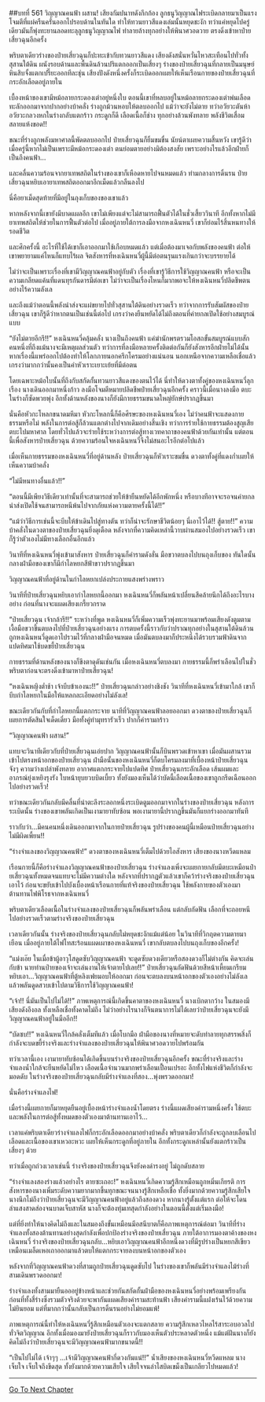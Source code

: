 ##บทที่ 561 วิญญาณคนฟ้า ผสาน!
เสียงกัมปนาทดังกึกก้อง ลูกธนูวิญญาณไฟระเบิดกลายมาเป็นแรงโจมตีที่แผ่ครืนครั่นออกไปรอบด้านในทันใด ทำให้ทวนยาวสีแดงเล่มนั้นหยุดชะงัก ทว่าแค่หยุดไปครู่เดียวมันก็พุ่งทะยานลอดทะลุลูกธนูวิญญาณไฟ ทำลายล้างทุกอย่างให้พินาศวอดวาย ตรงดิ่งเข้าหาป๋ายเสี่ยวฉุนอีกครั้ง

พริบตาเดียวร่างของป๋ายเสี่ยวฉุนก็ปะทะเข้ากับทวนยาวสีแดง เสียงดังสนั่นหวั่นไหวสะเทือนไปทั่วทั้งสุสานใต้ดิน ผนังรอบด้านและพื้นดินล้วนปริแตกออกเป็นเสี่ยงๆ ร่างของป๋ายเสี่ยวฉุนที่กลายเป็นมนุษย์หินสิบจั้งแตกเปรี๊ยะออกทีละชุ่น เสียงปังดังหนึ่งครั้งก็ระเบิดออกเผยให้เห็นเรือนกายของป๋ายเสี่ยวฉุนที่กระอักเลือดอยู่ภายใน

เบื้องหน้าของเขามีหม้อลายกระดองเต่าอยู่หนึ่งใบ ตอนนี้เขาที่หลบอยู่ในหม้อลายกระดองเต่าพ่นเลือดทะลักออกมาจากปากอย่างบ้าคลั่ง ร่างถูกม้วนหอบให้ตลบออกไป แม้ว่าจะยังไม่ตาย ทว่าอวัยวะตันห้าอวัยวะกลวงหกในร่างกลับแตกร้าว กระดูกก็ดี เลือดเนื้อก็ช่าง ทุกอย่างล้วนพังทลาย พลังชีวิตเสื่อมสลายแห้งขอด!!

ขณะที่ร่างถูกพลังมหาศาลนี้พัดตลบออกไป ป๋ายเสี่ยวฉุนก็ยิ้มขมขื่น นัยน์ตาเผยความสิ้นหวัง เขารู้ดีว่าเมื่อครู่นี้หากไม่เป็นเพราะมีหม้อกระดองเต่า ตนย่อมตายอย่างมิต้องสงสัย เพราะอย่างไรแล้วอีกฝ่ายก็เป็นถึงคนฟ้า...

และคลื่นความร้อนจากยาเทพสถิตในร่างของเขาก็เหือดหายไปจนหมดแล้ว ท่ามกลางการดิ้นรน ป๋ายเสี่ยวฉุนหยิบเอายาเทพสถิตออกมาอีกเม็ดแล้วกลืนลงไป

นี่คือยาเม็ดสุดท้ายที่มีอยู่ในถุงเก็บของของเขาแล้ว

หากหลังจากนี้เขายังมีบาดแผลอีก เขาไม่เพียงแต่จะไม่สามารถฟื้นตัวได้ในชั่วเสี้ยววินาที อีกทั้งหากไม่มียาเทพสถิตให้ช่วยในการฟื้นตัวต่อไป เมื่ออยู่ภายใต้การลงมือจากหงเฉินหนวี่ เขาก็ย่อมไร้สิ้นหนทางให้รอดชีวิต

และศึกครั้งนี้ อะไรที่ใช้ได้เขาก็เอาออกมาใช้เกือบหมดแล้ว แต่เมื่อต้องมาเจอกับพลังของคนฟ้า ต่อให้เขาพยายามแค่ไหนก็แทบไร้ผล จิตสังหารที่หงเฉินหนวี่ผู้นี้มีต่อตนรุนแรงเกินกว่าจะบรรยายได้

ไม่ว่าจะเป็นเพราะเรื่องที่เขามีวิญญาณคนฟ้าอยู่กับตัว เรื่องที่เขารู้วิธีการใช้วิญญาณคนฟ้า หรือจะเป็นความเกลียดแค้นที่แดนทุรกันดารมีต่อเขา ไม่ว่าจะเป็นเรื่องไหนก็มากพอจะให้หงเฉินหนวี่ปลิดชีพตนอย่างไร้ความลังเล

และถึงแม้ว่าตอนนี้พลังนำส่งจะแผ่ขยายไปทั่วสุสานใต้ดินอย่างรวดเร็ว ทว่าจากการรับสัมผัสของป๋ายเสี่ยวฉุน เขาก็รู้ดีว่าหากตนเป็นเช่นนี้ต่อไป เกรงว่าคงยืนหยัดได้ไม่ถึงตอนที่ค่ายกลเปิดใช้อย่างสมบูรณ์แบบ

“ยังไม่ตายอีกรึ!!” หงเฉินหนวี่คลุ้มคลั่ง นางเป็นถึงคนฟ้า แค่ฆ่านักพรตรวมโอสถขั้นสมบูรณ์แบบสักคนหนึ่งที่ถึงแม้นางจะมีเหตุผลส่วนตัว ทว่าการที่ลงมือหลายครั้งติดต่อกันก็ยังสังหารอีกฝ่ายไม่ได้นั้น หากเรื่องนี้แพร่ออกไปต้องทำให้โลกภายนอกครึกโครมอย่างแน่นอน นอกเหนือจากความเหลือเชื่อแล้วเกรงว่ามากกว่านั้นคงเป็นคำหัวเราะเยาะเย้ยที่มีต่อตน

โดยเฉพาะหม้อใบนั้นที่ถึงกับสกัดกั้นทวนยาวสีแดงของตนไว้ได้ นี่ทำให้ดวงตาทั้งคู่ของหงเฉินหนวี่ลุกเรือง นางเดินออกมาหนึ่งก้าว ลงมือโจมตีหมายปลิดชีพป๋ายเสี่ยวฉุนอีกครั้ง คราวนี้เมื่อนางลงมือ ตบะในร่างก็ซัดพวยพุ่ง อีกทั้งด้านหลังของนางก็ยังมีกายธรรมขนาดใหญ่ยักษ์ปรากฏขึ้นมา

นั่นคือหัวกะโหลกขนาดมหึมา หัวกะโหลกนี้ก็คือศีรษะของหงเฉินหนวี่เอง ไม่ว่าคนฟ้าจะแสดงกายธรรมหรือไม่ พลังในการต่อสู้ก็ล้วนแตกต่างไปจากเดิมอย่างสิ้นเชิง ทว่าการร่ายใช้กายธรรมต้องสูญเสียตบะไปมหาศาล โดยทั่วไปแล้วจะร่ายใช้ระหว่างการต่อสู้ทางเวทคาถาของคนฟ้าด้วยกันเท่านั้น แต่ตอนนี้เพื่อสังหารป๋ายเสี่ยวฉุน ด้วยความร้อนใจหงเฉินหนวี่จึงไม่สนอะไรอีกต่อไปแล้ว

เมื่อเห็นกายธรรมของหงเฉินหนวี่ที่อยู่ด้านหลัง ป๋ายเสี่ยวฉุนก็หัวเราะขมขื่น ดวงตาทั้งคู่ที่แดงก่ำเผยให้เห็นความบ้าคลั่ง

“ไม่มีหนทางอื่นแล้ว!!”

“ตอนนี้มีเพียงวิธีเดียวเท่านั้นที่จะสามารถช่วยให้ข้ายืนหยัดได้อีกพักหนึ่ง หรือบางทีอาจจะรอจนค่ายกลนำส่งเปิดใช้จนสามารถหนีพ้นไปจากภัยแห่งความตายครั้งนี้ได้!!”

“แม้ว่าวิธีการเช่นนี้จะบีบให้ข้าเดินไปสู่ทางตัน ทว่าก็น่าจะรักษาชีวิตน้อยๆ นี่เอาไว้ได้!! สู้ตาย!!” ความบ้าคลั่งในดวงตาของป๋ายเสี่ยวฉุนยิ่งดุเดือด หลังจากที่ความคิดเหล่านี้วาบผ่านสมองไปอย่างรวดเร็ว เขาก็รู้ว่าตัวเองไม่มีทางเลือกอื่นอีกแล้ว

วินาทีที่หงเฉินหนวี่พุ่งเข้ามาสังหาร ป๋ายเสี่ยวฉุนก็คำรามดังลั่น มือขวาตบลงไปบนถุงเก็บของ ทันใดนั้นกลางฝ่ามือของเขาก็มีกำไลหยกสีฟ้าขาวปรากฏขึ้นมา

วิญญาณคนฟ้าที่อยู่ด้านในกำไลหยกเปล่งประกายแสงพร่างพราว

วินาทีที่ป๋ายเสี่ยวฉุนหยิบเอากำไลหยกนี้ออกมา หงเฉินหนวี่ก็พลันหน้าเปลี่ยนสีคล้ายนึกได้ถึงอะไรบางอย่าง ก่อนที่นางจะแผดเสียงเกรี้ยวกราด

“ป๋ายเสี่ยวฉุน เจ้ากล้ารึ!!” ระหว่างที่พูด หงเฉินหนวี่ก็เพิ่มความเร็วพุ่งทะยานมาพร้อมเสียงดังตูมตาม เงื้อมือขวาขึ้นตบลงไปที่ป๋ายเสี่ยวฉุนอย่างแรง การตบครั้งนี้ราวกับว่าปราณทุกอย่างในสุสานใต้ดินล้วนถูกหงเฉินหนวี่ดูดเอาไปรวมไว้ที่กลางฝ่ามือจนหมด เมื่อมันตบลงมาก็ประหนึ่งได้รวบรวมฟ้าดินจากแปดทิศมาใช้บดขยี้ป๋ายเสี่ยวฉุน

กายธรรมที่ด้านหลังของนางก็ขึงตาดุดันเช่นกัน เมื่อหงเฉินหนวี่ตบลงมา กายธรรมนี้ก็พร่าเลือนไปในชั่วพริบตาก่อนจะตรงดิ่งเข้ามาหาป๋ายเสี่ยวฉุน!

“หงเฉินหญิงต่ำช้า เจ้าบีบข้าเองนะ!!” ป๋ายเสี่ยวฉุนกล่าวอย่างชิงชัง วินาทีที่หงเฉินหนวี่เข้ามาใกล้ เขาก็บีบกำไลหยกในมือให้แหลกละเอียดอย่างไม่ลังเล!

ขณะเดียวกันกับที่กำไลหยกนี้แตกกระจาย นาทีที่วิญญาณคนฟ้าลอยออกมา ดวงตาของป๋ายเสี่ยวฉุนก็เผยการตัดสินใจเด็ดเดี่ยว มือทั้งคู่ทำมุทรารัวเร็ว ปากก็คำรามกร้าว

“วิญญาณคนฟ้า ผสาน!”

แทบจะวินาทีเดียวกับที่ป๋ายเสี่ยวฉุนเอ่ยปาก วิญญาณคนฟ้านั้นก็บินพรวดเข้าหาเขา เมื่อมันผสานรวมเข้าไปตรงหน้าอกของป๋ายเสี่ยวฉุน ฝ่ามือนั้นของหงเฉินหนวี่ก็ตบโครมลงมาที่เบื้องหน้าป๋ายเสี่ยวฉุนจังๆ ความว่างเปล่าพังทลาย อากาศแตกกระจายไปแปดทิศ ป๋ายเสี่ยวฉุนกระอักเลือด เส้นผมและอาภรณ์ยุ่งเหยิงรุงรัง ใบหน้ายุบยวบบิดเบี้ยว ทั้งยังมองเห็นได้ว่าบัดนี้เลือดเนื้อของเขาถูกกรีดเฉือนออกไปอย่างรวดเร็ว!

ทว่าขณะเดียวกันกลับมีคลื่นที่น่าตะลึงระลอกหนึ่งระเบิดตูมออกมาจากในร่างของป๋ายเสี่ยวฉุน หลังการระเบิดนั้น ร่างของเขาพลันเกิดเป็นเงามายาทับซ้อน พอเงามายานี้ปรากฏขึ้นมันก็แยกร่างออกมาทันที

ราวกับว่า...มีคนคนหนึ่งเดินออกมาจากในกายป๋ายเสี่ยวฉุน รูปร่างของคนผู้นี้เหมือนป๋ายเสี่ยวฉุนอย่างไม่มีผิดเพี้ยน!!

“ร่างจำแลงของวิญญาณคนฟ้า!” ดวงตาของหงเฉินหนวี่เต็มไปด้วยไอสังหาร เสียงของนางหวีดแหลม

เรือนกายนี้ก็คือร่างจำแลงวิญญาณคนฟ้าของป๋ายเสี่ยวฉุน ร่างจำแลงเพิ่งจะเผยกายกลับมีตบะเหมือนป๋ายเสี่ยวฉุนทั้งหมดจนแทบจะไม่มีความต่างใด หลังจากที่ปรากฏตัวแล้วเขาก็คว้าร่างจริงของป๋ายเสี่ยวฉุนเอาไว้ ก่อนจะขยับเข้าไปบังเบื้องหน้าเรือนกายที่แท้จริงของป๋ายเสี่ยวฉุน ใช้พลังกายของตัวเองมาต้านทานไฟพิโรธจากหงเฉินหนวี่

พริบตาเดียวเลือดเนื้อในร่างจำแลงของป๋ายเสี่ยวฉุนก็พลันพร่าเลือน แต่กลับกัดฟัน เลือกที่จะถอยหนีไปอย่างรวดเร็วตามร่างจริงของป๋ายเสี่ยวฉุน

เวลาเดียวกันนั้น ร่างจริงของป๋ายเสี่ยวฉุนกลับไม่หยุดชะงักแม้แต่น้อย ในวินาทีที่วิกฤตความตายมาเยือน เมื่ออยู่ภายใต้ไฟโทสะร้อนแผดเผาของหงเฉินหนวี่ เขากลับตบลงไปบนถุงเก็บของอีกครั้ง!

“แม่งเอ๊ย ในเมื่อข้าผู้อาวุโสดูดซับวิญญาณคนฟ้า จะดูดซับดวงเดียวหรือสองดวงก็ไม่ต่างกัน คิดจะเล่นกับข้า นายท่านป๋ายของเจ้าจะเล่นงานให้เจ้าตายไปเลย!!” ป๋ายเสี่ยวฉุนกัดฟันด้วยสีหน้าเหี้ยมเกรียม หยิบเอา...วิญญาณคนฟ้าที่ตู้หลิงเฟยมอบให้ออกมา ก่อนจะตบลงบนหน้าอกของตัวเองอย่างไม่ลังเล แล้วพลันดูดสวบเข้าไปตามวิธีการใช้วิญญาณคนฟ้า!

“เจ้า!! นี่มันเป็นไปไม่ได้!!” ภาพเหตุการณ์นี้เกิดขึ้นคาตาของหงเฉินหนวี่ นางเบิกตากว้าง ในสมองมีเสียงดังอึงอล ทั้งเหลือเชื่อทั้งคาดไม่ถึง ไม่ว่าอย่างไรนางก็จินตนาการไม่ได้เลยว่าป๋ายเสี่ยวฉุนจะยังมีวิญญาณคนฟ้าอยู่ในมืออีก!!

“บัดซบ!!” หงเฉินหนวี่ใกล้คลั่งเต็มทีแล้ว เมื่อโบกมือ ฝ่ามือของนางที่หมายจะดับทำลายทุกสรรพสิ่งก็กำลังจะบดขยี้ร่างจริงและร่างจำแลงของป๋ายเสี่ยวฉุนให้พินาศวอดวายไปพร้อมกัน

ทว่าเวลานี้เอง เงามายาทับซ้อนได้เกิดขึ้นบนร่างจริงของป๋ายเสี่ยวฉุนอีกครั้ง ขณะที่ร่างจริงและร่างจำแลงน้ำใกล้จะยืนหยัดไม่ไหว เลือดเนื้อจำนวนมากพร่าเลือนเปื้อนเปรอะ อีกทั้งไฟแห่งชีวิตก็กำลังจะมอดดับ ในร่างจริงของป๋ายเสี่ยวฉุนกลับมีร่างจำแลงที่สอง...พุ่งพรวดออกมา!

นั่นคือร่างจำแลงไฟ!

เมื่อร่างนี้เผยกายก็มาหยุดยืนอยู่เบื้องหน้าร่างจำแลงน้ำโดยตรง ร่างนี้แผดเสียงคำรามหนึ่งครั้ง ใช้ตบะและพลังในการต่อสู้ทั้งหมดของตัวเองมาต้านทานเอาไว้...

เวลาแค่พริบตาเดียวร่างจำแลงไฟก็กระอักเลือดออกมาอย่างบ้าคลั่ง พริบตาเดียวก็กำลังจะถูกลบเลือนไป เลือดและเนื้อของเขาเหวอะหวะ เผยให้เห็นกระดูกที่อยู่ภายใน อีกทั้งกระดูกเหล่านั้นยังแตกร้าวเป็นเสี่ยงๆ ด้วย

ทว่าเมื่อถูกถ่วงเวลาเช่นนี้ ร่างจริงของป๋ายเสี่ยวฉุนจึงยังคงดำรงอยู่ ไม่ถูกดับสลาย

“ร่างจำแลงสองร่างแล้วอย่างไร ตายซะเถอะ!” หงเฉินหนวี่เกิดความรู้สึกเหมือนถูกหมิ่นเกียรติ การสังหารของนางเพิ่มระดับความยากมากขึ้นทุกขณะจนนางรู้สึกเหลือเชื่อ ทั้งยิ่งมากด้วยความรู้สึกเสียใจ นางนึกไม่ถึงว่าป๋ายเสี่ยวฉุนจะมีวิญญาณคนฟ้าอยู่แล้วถึงสองดวง หากนางรู้ตั้งแต่แรก ต่อให้จะโดนลำแสงสาดส่องจนบาดเจ็บสาหัส นางก็จะต้องทุ่มเทสุดกำลังอย่างในตอนนี้ตั้งแต่เริ่มลงมือ!

แต่ที่ยิ่งทำให้นางคิดไม่ถึงและในสมองถึงขั้นเหมือนมีอสนีบาตก็คือภาพเหตุการณ์ต่อมา วินาทีที่ร่างจำแลงทั้งสองต้านทานอย่างสุดกำลังเพื่อปกป้องร่างจริงของป๋ายเสี่ยวฉุน ภายใต้อาการมองตาค้างของหงเฉินหนวี่ ร่างจริงของป๋ายเสี่ยวฉุนกลับ...หยิบเอาวิญญาณคนฟ้าอีกหนึ่งดวงที่มีรูปร่างเป็นหยกสีเขียวเหมือนเมล็ดเหอเถาออกมาแล้วตบให้แตกกระจายลงบนหน้าอกของตัวเอง

หลังจากที่วิญญาณคนฟ้าดวงที่สามถูกป๋ายเสี่ยวฉุนดูดซับไป ในร่างของเขาก็พลันมีร่างจำแลงไม้ร่างที่สามเดินพรวดออกมา!

ร่างจำแลงทั้งสามมายืนอออยู่ข้างหน้าและช่วยกันสกัดกั้นฝ่ามือของหงเฉินหนวี่อย่างพร้อมเพรียงกัน ก่อนที่ทั้งสี่ร่างซึ่งรวมตัวจริงด้วยจะพากันแผดเสียงคำรามสะท้านฟ้า เสียงคำรามนี้แฝงเร้นไว้ด้วยความไม่ยินยอม แต่ที่มากกว่านั้นกลับเป็นการดิ้นรนอย่างไม่ยอมแพ้!

ภาพเหตุการณ์นี้ทำให้หงเฉินหนวี่รู้สึกเหมือนตัวเองจะแตกสลาย ความรู้สึกเหลวไหลไร้สาระอบอวลไปทั่วจิตวิญญาณ อีกทั้งเมื่อมองมายังป๋ายเสี่ยวฉุนก็ราวกับมองเห็นตัวประหลาดตัวหนึ่ง แม้แต่ฝันนางก็ยังคิดไม่ถึงว่าป๋ายเสี่ยวฉุนจะมีวิญญาณคนฟ้ามากขนาดนี้!!

“เป็นไปไม่ได้ เจ้าๆๆ ...เจ้ามีวิญญาณคนฟ้ากี่ดวงกันแน่!!” น้ำเสียงของหงเฉินหนวี่หวีดแหลม นางเจ็บใจ เจ็บใจถึงขีดสุด ทั้งยังมากด้วยความเสียใจ เสียใจจนลำไสบิดเขม็งเป็นเกลียวไปหมดแล้ว!



------


[Go To Next Chapter]( ./184.md)
